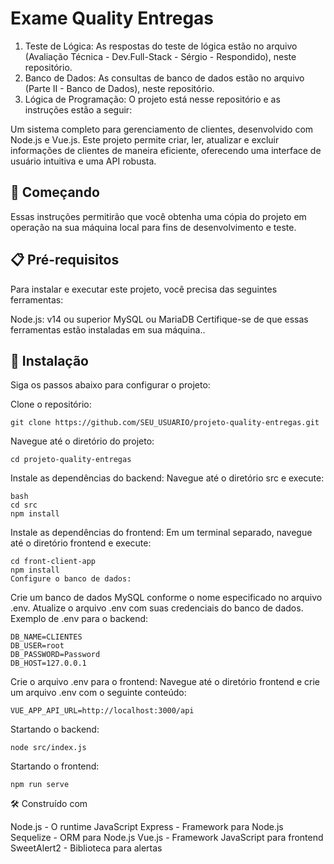 # Exame Quality Entregas

1. Teste de Lógica: As respostas do teste de lógica estão no arquivo (Avaliação Técnica - Dev.Full-Stack - Sérgio - Respondido), neste repositório.
2. Banco de Dados: As consultas de banco de dados estão no arquivo (Parte II - Banco de Dados), neste repositório.
3. Lógica de Programação: O projeto está nesse repositório e as instruções estão a seguir:

Um sistema completo para gerenciamento de clientes, desenvolvido com Node.js e Vue.js. Este projeto permite criar, ler, atualizar e excluir informações de clientes de maneira eficiente, oferecendo uma interface de usuário intuitiva e uma API robusta.

## 🚀 Começando
Essas instruções permitirão que você obtenha uma cópia do projeto em operação na sua máquina local para fins de desenvolvimento e teste.

## 📋 Pré-requisitos
Para instalar e executar este projeto, você precisa das seguintes ferramentas:

Node.js: v14 ou superior
MySQL ou MariaDB
Certifique-se de que essas ferramentas estão instaladas em sua máquina..

## 🔧 Instalação
Siga os passos abaixo para configurar o projeto:

Clone o repositório:

```
git clone https://github.com/SEU_USUARIO/projeto-quality-entregas.git
```

Navegue até o diretório do projeto:

```
cd projeto-quality-entregas
```

Instale as dependências do backend:
Navegue até o diretório src e execute:

```
bash
cd src
npm install
```

Instale as dependências do frontend:
Em um terminal separado, navegue até o diretório frontend e execute:

```
cd front-client-app
npm install
Configure o banco de dados:
```

Crie um banco de dados MySQL conforme o nome especificado no arquivo .env.
Atualize o arquivo .env com suas credenciais do banco de dados.
Exemplo de .env para o backend:

```
DB_NAME=CLIENTES
DB_USER=root
DB_PASSWORD=Password
DB_HOST=127.0.0.1
```

Crie o arquivo .env para o frontend:
Navegue até o diretório frontend e crie um arquivo .env com o seguinte conteúdo:

```
VUE_APP_API_URL=http://localhost:3000/api
```

Startando o backend:

```
node src/index.js
```

Startando o frontend:

```
npm run serve
```

🛠️ Construído com

Node.js - O runtime JavaScript
Express - Framework para Node.js
Sequelize - ORM para Node.js
Vue.js - Framework JavaScript para frontend
SweetAlert2 - Biblioteca para alertas
